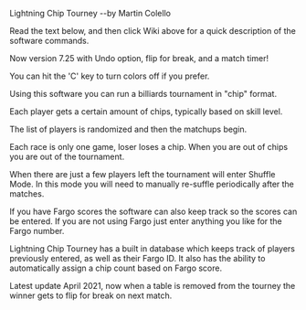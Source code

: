 Lightning Chip Tourney           --by Martin Colello

Read the text below, and then click Wiki above for a quick description of the software commands.

Now version 7.25 with Undo option, flip for break, and a match timer!

You can hit the 'C' key to turn colors off if you prefer.

Using this software you can run a billiards tournament
in "chip" format.

Each player gets a certain amount of chips, typically
based on skill level.

The list of players is randomized and then the matchups begin.

Each race is only one game, loser loses a chip.  When you
are out of chips you are out of the tournament.

When there are just a few players left the tournament will enter Shuffle Mode.  In this mode you will need to manually re-suffle periodically after the matches.  

If you have Fargo scores the software can also keep track so the
scores can be entered.  If you are not using Fargo just enter
anything you like for the Fargo number.

Lightning Chip Tourney has a built in database which keeps track of players previously entered, as well as their Fargo ID.  It also has the ability to automatically assign a chip count based on Fargo score.

Latest update April 2021, now when a table is removed from the tourney the winner gets to flip for break on next match.
